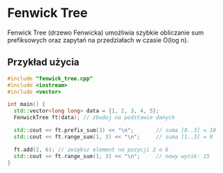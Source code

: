# Fenwick Tree

Fenwick Tree (drzewo Fenwicka) umożliwia szybkie obliczanie sum prefiksowych
oraz zapytań na przedziałach w czasie O(log n).

## Przykład użycia

```cpp
#include "fenwick_tree.cpp"
#include <iostream>
#include <vector>

int main() {
  std::vector<long long> data = {1, 2, 3, 4, 5};
  FenwickTree ft(data); // zbuduj na podstawie danych

  std::cout << ft.prefix_sum(3) << "\n";       // suma [0..3] = 10
  std::cout << ft.range_sum(1, 3) << "\n";     // suma [1..3] = 9

  ft.add(2, 6); // zwiększ element na pozycji 2 o 6
  std::cout << ft.range_sum(1, 3) << "\n";     // nowy wynik: 15
}
```

